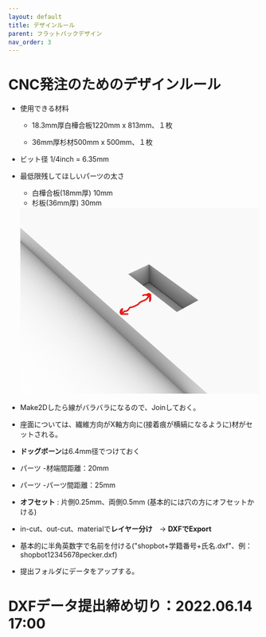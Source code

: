 ```yaml
---
layout: default
title: デザインルール
parent: フラットパックデザイン
nav_order: 3
---
```


# CNC発注のためのデザインルール

* 使用できる材料

  * 18.3mm厚白樺合板1220mm x 813mm、１枚

  * 36mm厚杉材500mm x 500mm、１枚

* ビット径 1/4inch = 6.35mm

* 最低限残してほしいパーツの太さ
  * 白樺合板(18mm厚) 10mm
  * 杉板(36mm厚) 30mm

  <img src="../images/minimum_thickness.png" alt="hi" class="inline"/>


* Make2Dしたら線がバラバラになるので、Joinしておく。

* 座面については、繊維方向がX軸方向に(接着痕が横縞になるように)材がセットされる。

* **ドッグボーン**は6.4mm径でつけておく

* パーツ -材端間距離：20mm

* パーツ -パーツ間距離：25mm

* **オフセット** : 片側0.25mm、両側0.5mm (基本的には穴の方にオフセットかける)

* in-cut、out-cut、materialで**レイヤー分け**　→ **DXFでExport**

* 基本的に半角英数字で名前を付ける("shopbot+学籍番号+氏名.dxf"、例：shopbot12345678pecker.dxf)

* 提出フォルダにデータをアップする。

# DXFデータ提出締め切り：2022.06.14 17:00
